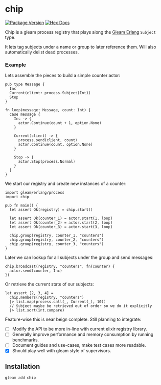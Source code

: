 # chip

[![Package Version](https://img.shields.io/hexpm/v/chip)](https://hex.pm/packages/chip)
[![Hex Docs](https://img.shields.io/badge/hex-docs-ffaff3)](https://hexdocs.pm/chip/)


Chip is a gleam process registry that plays along the [Gleam Erlang](https://hexdocs.pm/gleam_erlang/) `Subject` type. 

It lets tag subjects under a name or group to later reference them. Will also automatically delist dead processes.

### Example

Lets assemble the pieces to build a simple counter actor:

```gleam
pub type Message {
  Inc
  Current(client: process.Subject(Int))
  Stop
}

fn loop(message: Message, count: Int) {
  case message {
    Inc -> {
      actor.Continue(count + 1, option.None)
    }

    Current(client) -> {
      process.send(client, count)
      actor.Continue(count, option.None)
    }

    Stop -> {
      actor.Stop(process.Normal)
    }
  }
}
```

We start our registry and create new instances of a counter:

```gleam
import gleam/erlang/process
import chip

pub fn main() {
  let assert Ok(registry) = chip.start()

  let assert Ok(counter_1) = actor.start(1, loop)
  let assert Ok(counter_2) = actor.start(2, loop)
  let assert Ok(counter_3) = actor.start(3, loop)

  chip.group(registry, counter_1, "counters")
  chip.group(registry, counter_2, "counters")
  chip.group(registry, counter_3, "counters")
}
```

Later we can lookup for all subjects under the group and send messages: 

```gleam
chip.broadcast(registry, "counters", fn(counter) {
  actor.send(counter, Inc)
}) 

```

Or retrieve the current state of our subjects: 

```gleam
let assert [2, 3, 4] =  
  chip.members(registry, "counters")
  |> list.map(process.call(_, Current(_), 10))
  // Subject maybe be retrieved out of order so we do it explicitly
  |> list.sort(int.compare)
```

Feature-wise this is near beign complete. Still planning to integrate: 

- [ ] Modify the API to be more in-line with current elixir registry library. 
- [ ] Generally improve performance and memory consumption by running benchmarks. 
- [ ] Document guides and use-cases, make test cases more readable. 
- [X] Should play well with gleam style of supervisors. 

## Installation

```sh
gleam add chip
```
